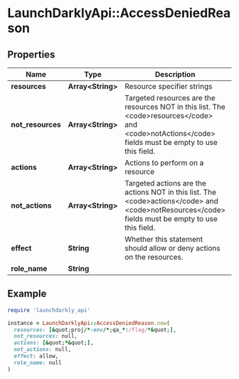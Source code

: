 # LaunchDarklyApi::AccessDeniedReason

## Properties

| Name | Type | Description | Notes |
| ---- | ---- | ----------- | ----- |
| **resources** | **Array&lt;String&gt;** | Resource specifier strings | [optional] |
| **not_resources** | **Array&lt;String&gt;** | Targeted resources are the resources NOT in this list. The &lt;code&gt;resources&lt;/code&gt; and &lt;code&gt;notActions&lt;/code&gt; fields must be empty to use this field. | [optional] |
| **actions** | **Array&lt;String&gt;** | Actions to perform on a resource | [optional] |
| **not_actions** | **Array&lt;String&gt;** | Targeted actions are the actions NOT in this list. The &lt;code&gt;actions&lt;/code&gt; and &lt;code&gt;notResources&lt;/code&gt; fields must be empty to use this field. | [optional] |
| **effect** | **String** | Whether this statement should allow or deny actions on the resources. |  |
| **role_name** | **String** |  | [optional] |

## Example

```ruby
require 'launchdarkly_api'

instance = LaunchDarklyApi::AccessDeniedReason.new(
  resources: [&quot;proj/*:env/*;qa_*:/flag/*&quot;],
  not_resources: null,
  actions: [&quot;*&quot;],
  not_actions: null,
  effect: allow,
  role_name: null
)
```

